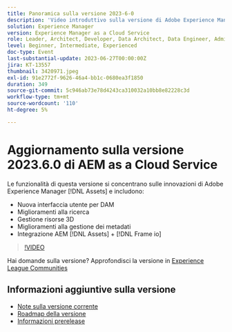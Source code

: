 ```yaml
---
title: Panoramica sulla versione 2023-6-0
description: 'Video introduttivo sulla versione di Adobe Experience Manager as a Cloud Service 2023.6.0Le funzionalità di questa versione si concentrano sulle innovazioni Experience Manager Assets e includono: - Nuova interfaccia utente per i miglioramenti della ricerca DAM Gestione delle risorse 3D Miglioramenti della gestione dei metadati Integrazione AEM [!DNL Assets] + [!DNL Frame io] '
solution: Experience Manager
version: Experience Manager as a Cloud Service
role: Leader, Architect, Developer, Data Architect, Data Engineer, Admin, User
level: Beginner, Intermediate, Experienced
doc-type: Event
last-substantial-update: 2023-06-27T00:00:00Z
jira: KT-13557
thumbnail: 3420971.jpeg
exl-id: 91e2772f-9626-46a4-bb1c-0680ea3f1850
duration: 349
source-git-commit: 5c946ab73e78d4243ca310032a10bb8e82228c3d
workflow-type: tm+mt
source-wordcount: '110'
ht-degree: 5%

---
```


# Aggiornamento sulla versione 2023.6.0 di AEM as a Cloud Service


Le funzionalità di questa versione si concentrano sulle innovazioni di Adobe Experience Manager [!DNL Assets] e includono:

* Nuova interfaccia utente per DAM
* Miglioramenti alla ricerca
* Gestione risorse 3D
* Miglioramenti alla gestione dei metadati
* Integrazione AEM [!DNL Assets] + [!DNL Frame io]

>[!VIDEO](https://video.tv.adobe.com/v/3420971/?learn=on)


Hai domande sulla versione?  Approfondisci la versione in [Experience League Communities](https://adobe.ly/444zA4U)

## Informazioni aggiuntive sulla versione

* [Note sulla versione corrente](https://experienceleague.adobe.com/docs/experience-manager-cloud-service/content/release-notes/home.html?lang=it)
* [Roadmap della versione](https://experienceleague.adobe.com/docs/experience-manager-release-information/aem-release-updates/update-releases-roadmap.html?lang=it)
* [Informazioni prerelease](https://experienceleague.adobe.com/docs/experience-manager-cloud-service/content/release-notes/prerelease.html?lang=it)
